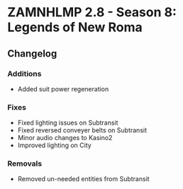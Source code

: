 # ZAMNHLMP 2.8 - Season 8: Legends of New Roma
## Changelog
### Additions
- Added suit power regeneration

### Fixes
- Fixed lighting issues on Subtransit
- Fixed reversed conveyer belts on Subtransit
- Minor audio changes to Kasino2
- Improved lighting on City


### Removals
- Removed un-needed entities from Subtransit